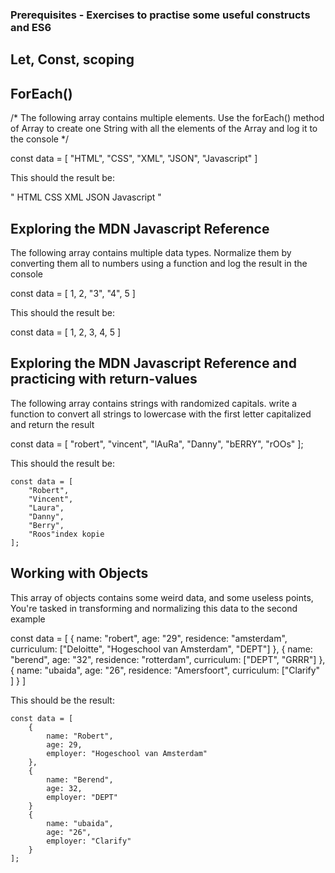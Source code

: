 ### Prerequisites - Exercises to practise some useful constructs and ES6
## Let, Const, scoping


## ForEach()
/*  The following array contains multiple elements.
    Use the forEach() method of Array to create one String with all the elements of the Array and log it to the console */

const data = [
    "HTML",
    "CSS",
    "XML",
    "JSON",
    "Javascript"
]

This should the result be:

" HTML CSS XML JSON Javascript "


## Exploring the MDN Javascript Reference

The following array contains multiple data types.
    Normalize them by converting them all to numbers using a function
    and log the result in the console 

const data = [
    1,
    2,
    "3",
    "4",
    5
]

This should the result be:

const data = [
    1,
    2,
    3,
    4,
    5
]

## Exploring the MDN Javascript Reference and practicing with return-values

The following array contains strings with randomized capitals.
	write a function to convert all strings to lowercase with the first letter capitalized
	and return the result

const data = [
	"robert",
	"vincent",
	"lAuRa",
	"Danny",
	"bERRY",
	"rOOs"
];

This should the result be:

	const data = [
		"Robert",
		"Vincent",
		"Laura",
		"Danny",
		"Berry",
		"Roos"index kopie
	];


## Working with Objects

This array of objects contains some weird data, and some useless points,
	You're tasked in transforming and normalizing this data to the second
	example 

const data = [
    {
        name: "robert",
        age: "29",
        residence: "amsterdam",
        curriculum: ["Deloitte", "Hogeschool van Amsterdam", "DEPT"]
    },
    {
        name: "berend",
        age: "32",
        residence: "rotterdam",
        curriculum: ["DEPT", "GRRR"]
    },
    {
        name: "ubaida",
        age: "26",
        residence: "Amersfoort", 
        curriculum: ["Clarify" ]
    }
]


This should be the result:

	const data = [
		{
			name: "Robert",
			age: 29,
			employer: "Hogeschool van Amsterdam"
		},
		{
			name: "Berend",
			age: 32,
			employer: "DEPT"
		}
		{
			name: "ubaida",
			age: "26",
			employer: "Clarify"
		}
	];




